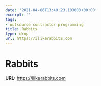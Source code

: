```yaml
---
date: '2021-04-06T13:40:23.103000+00:00'
excerpt: ''
tags:
- outsource contractor programming
title: Rabbits
type: drop
url: https://ilikerabbits.com
---
```


# Rabbits

**URL:** https://ilikerabbits.com
